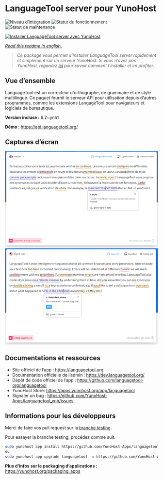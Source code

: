 <!--
N.B.: This README was automatically generated by https://github.com/YunoHost/apps/tree/master/tools/README-generator
It shall NOT be edited by hand.
-->

# LanguageTool server pour YunoHost

[![Niveau d’intégration](https://dash.yunohost.org/integration/languagetool.svg)](https://dash.yunohost.org/appci/app/languagetool) ![Statut du fonctionnement](https://ci-apps.yunohost.org/ci/badges/languagetool.status.svg) ![Statut de maintenance](https://ci-apps.yunohost.org/ci/badges/languagetool.maintain.svg)

[![Installer LanguageTool server avec YunoHost](https://install-app.yunohost.org/install-with-yunohost.svg)](https://install-app.yunohost.org/?app=languagetool)

*[Read this readme in english.](./README.md)*

> *Ce package vous permet d’installer LanguageTool server rapidement et simplement sur un serveur YunoHost.
Si vous n’avez pas YunoHost, regardez [ici](https://yunohost.org/#/install) pour savoir comment l’installer et en profiter.*

## Vue d’ensemble

LanguageTool est un correcteur d'orthographe, de grammaire et de style multilingue. Ce paquet fournit le serveur API pour utilisation depuis d'autres programmes, comme les extensions LangageTool pour navigateurs et logiciels de bureautique.


**Version incluse :** 6.2~ynh1

**Démo :** https://api.languagetool.org/

## Captures d’écran

![Capture d’écran de LanguageTool server](./doc/screenshots/screenshot_fr.png)
![Capture d’écran de LanguageTool server](./doc/screenshots/screenshot.png)

## Documentations et ressources

* Site officiel de l’app : <https://languagetool.org>
* Documentation officielle de l’admin : <https://dev.languagetool.org/>
* Dépôt de code officiel de l’app : <https://github.com/languagetool-org/languagetool>
* YunoHost Store: <https://apps.yunohost.org/app/languagetool>
* Signaler un bug : <https://github.com/YunoHost-Apps/languagetool_ynh/issues>

## Informations pour les développeurs

Merci de faire vos pull request sur la [branche testing](https://github.com/YunoHost-Apps/languagetool_ynh/tree/testing).

Pour essayer la branche testing, procédez comme suit.

``` bash
sudo yunohost app install https://github.com/YunoHost-Apps/languagetool_ynh/tree/testing --debug
ou
sudo yunohost app upgrade languagetool -u https://github.com/YunoHost-Apps/languagetool_ynh/tree/testing --debug
```

**Plus d’infos sur le packaging d’applications :** <https://yunohost.org/packaging_apps>